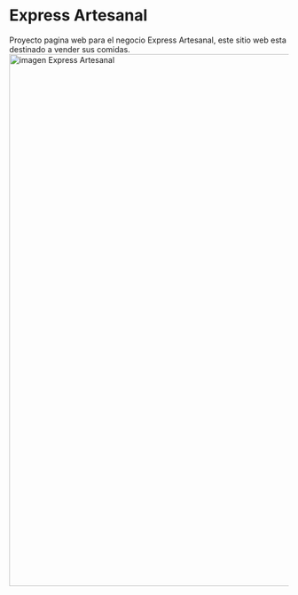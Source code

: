 # Express Artesanal
Proyecto pagina web para el negocio Express Artesanal, este sitio web esta destinado a vender sus comidas.
<img width="960" alt="imagen Express Artesanal" src="https://user-images.githubusercontent.com/82121955/178365887-0c0608e8-65df-423f-ab05-fcaa83be725e.png">
